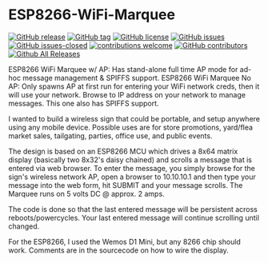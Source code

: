 # ESP8266-WiFi-Marquee

<!---
[![start with why](https://img.shields.io/badge/start%20with-why%3F-brightgreen.svg?style=flat)](http://www.ted.com/talks/simon_sinek_how_great_leaders_inspire_action)
--->
[![GitHub release](https://img.shields.io/github/release/elbosso/ESP8266-WiFi-Marquee/all.svg?maxAge=1)](https://GitHub.com/elbosso/ESP8266-WiFi-Marquee/releases/)
[![GitHub tag](https://img.shields.io/github/tag/elbosso/ESP8266-WiFi-Marquee.svg)](https://GitHub.com/elbosso/ESP8266-WiFi-Marquee/tags/)
[![GitHub license](https://img.shields.io/github/license/elbosso/ESP8266-WiFi-Marquee.svg)](https://github.com/elbosso/ESP8266-WiFi-Marquee/blob/master/LICENSE)
[![GitHub issues](https://img.shields.io/github/issues/elbosso/ESP8266-WiFi-Marquee.svg)](https://GitHub.com/elbosso/ESP8266-WiFi-Marquee/issues/)
[![GitHub issues-closed](https://img.shields.io/github/issues-closed/elbosso/ESP8266-WiFi-Marquee.svg)](https://GitHub.com/elbosso/ESP8266-WiFi-Marquee/issues?q=is%3Aissue+is%3Aclosed)
[![contributions welcome](https://img.shields.io/badge/contributions-welcome-brightgreen.svg?style=flat)](https://github.com/elbosso/ESP8266-WiFi-Marquee/issues)
[![GitHub contributors](https://img.shields.io/github/contributors/elbosso/ESP8266-WiFi-Marquee.svg)](https://GitHub.com/elbosso/ESP8266-WiFi-Marquee/graphs/contributors/)
[![Github All Releases](https://img.shields.io/github/downloads/elbosso/ESP8266-WiFi-Marquee/total.svg)](https://github.com/elbosso/ESP8266-WiFi-Marquee)

ESP8266 WiFi Marquee w/ AP:  Has stand-alone full time AP mode for ad-hoc message management & SPIFFS support.
ESP8266 WiFi Marquee No AP:  Only spawns AP at first run for entering your WiFi network creds, then it will use your network.  Browse to IP address on your network to manage messages.  This one also has SPIFFS support.



I wanted to build a wireless sign that could be portable, and setup anywhere using any mobile device. Possible uses are for store promotions, yard/flea market sales, tailgating, parties, office use, and public events.

The design is based on an ESP8266 MCU which drives a 8x64 matrix display (basically two 8x32's daisy chained) and scrolls a message that is entered via web browser. To enter the message, you simply browse for the sign's wireless network AP, open a browser to 10.10.10.1 and then type your message into the web form, hit SUBMIT and your message scrolls. The Marquee runs on 5 volts DC @ approx. 2 amps.

The code is done so that the last entered message will be persistent across reboots/powercycles.  Your last entered message will continue scrolling until changed.

For the ESP8266, I used the Wemos D1 Mini, but any 8266 chip should work. Comments are in the sourcecode on how to wire the display.
